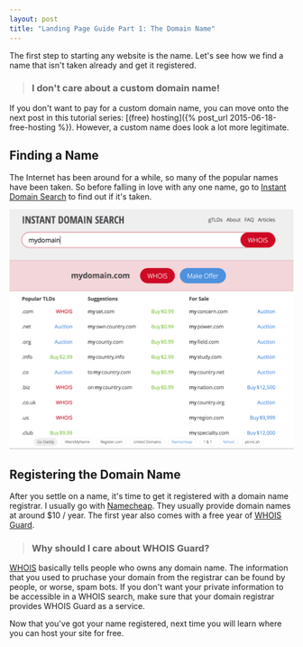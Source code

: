 ```yaml
---
layout: post
title: "Landing Page Guide Part 1: The Domain Name"
---
```


The first step to starting any website is the name. Let's see how we find a name that isn't taken already and get it registered.

> ### I don't care about a custom domain name!
If you don't want to pay for a custom domain name, you can move onto the next post in this tutorial series: [(free) hosting]({% post_url 2015-06-18-free-hosting %}). However, a custom name does look a lot more legitimate.

## Finding a Name
The Internet has been around for a while, so many of the popular names have been taken. So before falling in love with any one name, go to [Instant Domain Search](www.instantdomainsearch.com) to find out if it's taken.

![Instant Domain Search results](/assets/instantdomainsearch-results.png)

## Registering the Domain Name
After you settle on a name, it's time to get it registered with a domain name registrar. I usually go with [Namecheap](http://www.namecheap.com). They usually provide domain names at around $10 / year. The first year also comes with a free year of [WHOIS Guard](http://www.whoisguard.com).

> ### Why should I care about WHOIS Guard? 
[WHOIS](https://en.wikipedia.org/wiki/WHOIS) basically tells people who owns any domain name. The information that you used to pruchase your domain from the registrar can be found by people, or worse, spam bots. If you don't want your private information to be accessible in a WHOIS search, make sure that your domain registrar provides WHOIS Guard as a service.

Now that you've got your name registered, next time you will learn where you can host your site for free.